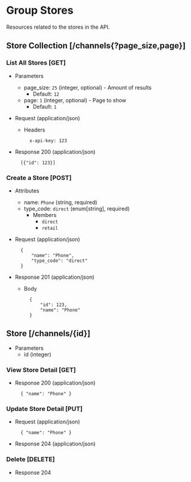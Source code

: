 # Group Stores

Resources related to the stores in the API.

## Store Collection [/channels{?page_size,page}]

### List All Stores [GET]

+ Parameters
    + page_size: `25` (integer, optional) - Amount of results
        + Default: `12`
    + page: `1` (integer, optional) - Page to show
        + Default: `1`

+ Request (application/json)

    + Headers

            x-api-key: 123

+ Response 200 (application/json)

        [{"id": 123}]

### Create a Store [POST]

+ Attributes
    + name: `Phone` (string, required)
    + type_code: `direct` (enum[string], required)
        + Members
            + `direct`
            + `retail`

+ Request (application/json)

        {
            "name": "Phone",
            "type_code": "direct"
        }

+ Response 201 (application/json)

    + Body

            {
                "id": 123,
                "name": "Phone"
            }

## Store [/channels/{id}]

+ Parameters
    + id (integer)

### View Store Detail [GET]

+ Response 200 (application/json)

        { "name": "Phone" }

### Update Store Detail [PUT]

+ Request (application/json)

        { "name": "Phone" }

+ Response 204 (application/json)

### Delete [DELETE]

+ Response 204
